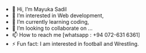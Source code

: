 - 👋 Hi, I’m Mayuka Sadil
- 👀 I’m interested in Web development,
- 🌱 I’m currently learning coding,
- 💞️ I’m looking to collaborate on ...
- 📫 How to reach me [whatsapp : +94 072-631 6361]
- ⚡ Fun fact: I am interested in football and Wrestling.

<!---
Mayuka-hue/Mayuka-hue is a ✨ special ✨ repository because its `README.md` (this file) appears on your GitHub profile.
You can click the Preview link to take a look at your changes.
--->
